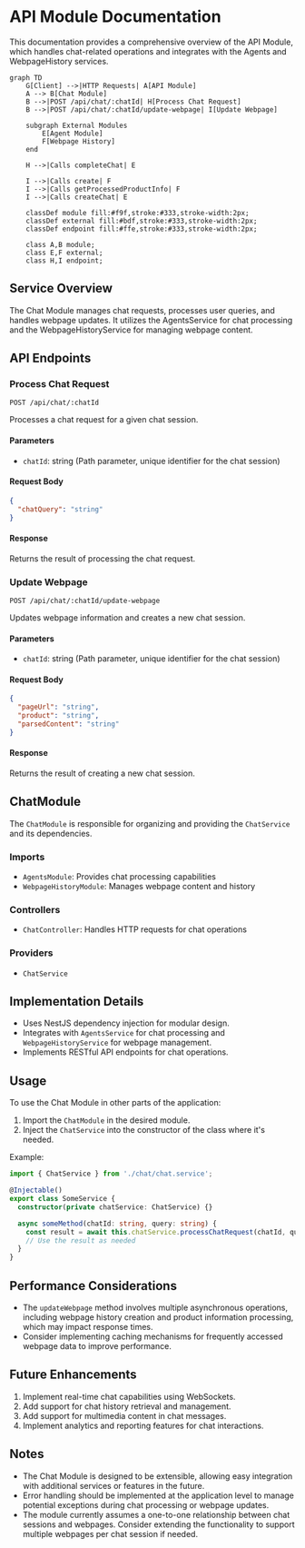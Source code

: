# API Module Documentation

This documentation provides a comprehensive overview of the API Module, which handles chat-related operations and integrates with the Agents and WebpageHistory services.

```mermaid
graph TD
    G[Client] -->|HTTP Requests| A[API Module]
    A --> B[Chat Module]
    B -->|POST /api/chat/:chatId| H[Process Chat Request]
    B -->|POST /api/chat/:chatId/update-webpage| I[Update Webpage]

    subgraph External Modules
        E[Agent Module]
        F[Webpage History]
    end

    H -->|Calls completeChat| E

    I -->|Calls create| F
    I -->|Calls getProcessedProductInfo| F
    I -->|Calls createChat| E

    classDef module fill:#f9f,stroke:#333,stroke-width:2px;
    classDef external fill:#bdf,stroke:#333,stroke-width:2px;
    classDef endpoint fill:#ffe,stroke:#333,stroke-width:2px;

    class A,B module;
    class E,F external;
    class H,I endpoint;
```

## Service Overview

The Chat Module manages chat requests, processes user queries, and handles webpage updates. It utilizes the AgentsService for chat processing and the WebpageHistoryService for managing webpage content.

## API Endpoints

### Process Chat Request

```http
POST /api/chat/:chatId
```

Processes a chat request for a given chat session.

#### Parameters

- `chatId`: string (Path parameter, unique identifier for the chat session)

#### Request Body

```json
{
  "chatQuery": "string"
}
```

#### Response

Returns the result of processing the chat request.

### Update Webpage

```http
POST /api/chat/:chatId/update-webpage
```

Updates webpage information and creates a new chat session.

#### Parameters

- `chatId`: string (Path parameter, unique identifier for the chat session)

#### Request Body

```json
{
  "pageUrl": "string",
  "product": "string",
  "parsedContent": "string"
}
```

#### Response

Returns the result of creating a new chat session.

## ChatModule

The `ChatModule` is responsible for organizing and providing the `ChatService` and its dependencies.

### Imports

- `AgentsModule`: Provides chat processing capabilities
- `WebpageHistoryModule`: Manages webpage content and history

### Controllers

- `ChatController`: Handles HTTP requests for chat operations

### Providers

- `ChatService`

## Implementation Details

- Uses NestJS dependency injection for modular design.
- Integrates with `AgentsService` for chat processing and `WebpageHistoryService` for webpage management.
- Implements RESTful API endpoints for chat operations.

## Usage

To use the Chat Module in other parts of the application:

1. Import the `ChatModule` in the desired module.
2. Inject the `ChatService` into the constructor of the class where it's needed.

Example:

```typescript
import { ChatService } from './chat/chat.service';

@Injectable()
export class SomeService {
  constructor(private chatService: ChatService) {}

  async someMethod(chatId: string, query: string) {
    const result = await this.chatService.processChatRequest(chatId, query);
    // Use the result as needed
  }
}
```

## Performance Considerations

- The `updateWebpage` method involves multiple asynchronous operations, including webpage history creation and product information processing, which may impact response times.
- Consider implementing caching mechanisms for frequently accessed webpage data to improve performance.

## Future Enhancements

1. Implement real-time chat capabilities using WebSockets.
2. Add support for chat history retrieval and management.
3. Add support for multimedia content in chat messages.
5. Implement analytics and reporting features for chat interactions.

## Notes

- The Chat Module is designed to be extensible, allowing easy integration with additional services or features in the future.
- Error handling should be implemented at the application level to manage potential exceptions during chat processing or webpage updates.
- The module currently assumes a one-to-one relationship between chat sessions and webpages. Consider extending the functionality to support multiple webpages per chat session if needed.